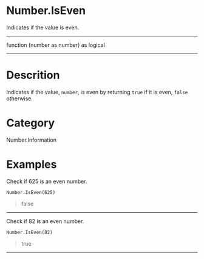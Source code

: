 ﻿# Number.IsEven
Indicates if the value is even.
***
function (number as number) as logical
***
# Descrition 
Indicates if the value, <code>number</code>, is even by returning <code>true</code> if it is even, <code>false</code> otherwise.
# Category 
Number.Information
# Examples 
Check if 625 is an even number.
```
Number.IsEven(625)
```
> false
***
Check if 82 is an even number.
```
Number.IsEven(82)
```
> true
***

